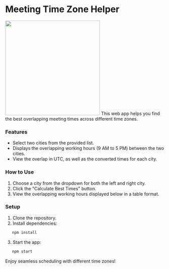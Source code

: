 # Meeting Time Zone Helper
<img src="https://github.com/user-attachments/assets/0008b962-6caf-4531-b413-424ef2e77080" width="300" />
This web app helps you find the best overlapping meeting times across different time zones.

### Features
- Select two cities from the provided list.
- Displays the overlapping working hours (9 AM to 5 PM) between the two cities.
- View the overlap in UTC, as well as the converted times for each city.

### How to Use
1. Choose a city from the dropdown for both the left and right city.
2. Click the "Calculate Best Times" button.
3. View the overlapping working hours displayed below in a table format.

### Setup
1. Clone the repository.
2. Install dependencies:

```bash
   npm install
```
3. Start the app:
```bash
   npm start
```
Enjoy seamless scheduling with different time zones!

